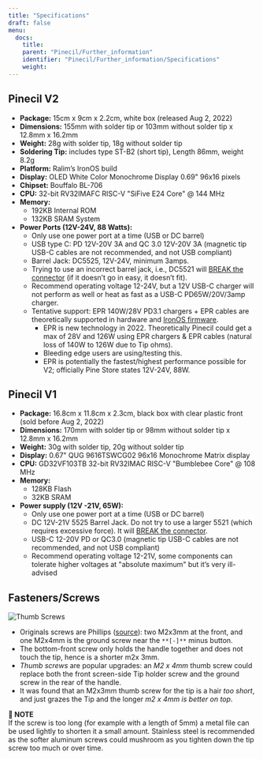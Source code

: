 ```yaml
---
title: "Specifications"
draft: false
menu:
  docs:
    title:
    parent: "Pinecil/Further_information"
    identifier: "Pinecil/Further_information/Specifications"
    weight: 
---
```


## Pinecil V2

* **Package:** 15cm x 9cm x 2.2cm, white box (released Aug 2, 2022)
* **Dimensions:** 155mm with solder tip or 103mm without solder tip x 12.8mm x 16.2mm
* **Weight:** 28g with solder tip, 18g without solder tip
* **Soldering Tip:** includes type ST-B2 (short tip), Length 86mm, weight 8.2g
* **Platform:** Ralim’s IronOS build
* **Display:** OLED White Color Monochrome Display 0.69" 96x16 pixels
* **Chipset:** Bouffalo BL-706
* **CPU:** 32-bit RV32IMAFC RISC-V "SiFive E24 Core" @ 144 MHz
* **Memory:**
  * 192KB Internal ROM
  * 132KB SRAM System
* **Power Ports (12V-24V, 88 Watts):**
  * Only use one power port at a time (USB or DC barrel)
  * USB type C: PD 12V-20V 3A and QC 3.0 12V-20V 3A (magnetic tip USB-C cables are not recommended, and not USB compliant)
  * Barrel Jack: DC5525, 12V-24V, minimum 3amps.
  * Trying to use an incorrect barrel jack, i.e., DC5521 will [BREAK the connector](https://forum.pine64.org/showthread.php?tid=13237) (if it doesn’t go in easy, it doesn’t fit).
  * Recommend operating voltage 12-24V, but a 12V USB-C charger will not perform as well or heat as fast as a USB-C PD65W/20V/3amp charger.
  * Tentative support: EPR 140W/28V PD3.1 chargers + EPR cables are theoretically supported in hardware and [IronOS firmware](https://ralim.github.io/IronOS/).
    * EPR is new technology in 2022. Theoretically Pinecil could get a max of 28V and 126W using EPR chargers & EPR cables (natural loss of 140W to 126W due to Tip ohms).
    * Bleeding edge users are using/testing this.
    * EPR is potentially the fastest/highest performance possible for V2; officially Pine Store states 12V-24V, 88W.

## Pinecil V1

* **Package:** 16.8cm x 11.8cm x 2.3cm, black box with clear plastic front (sold before Aug 2, 2022)
* **Dimensions:** 170mm with solder tip or 98mm without solder tip x 12.8mm x 16.2mm
* **Weight:** 30g with solder tip, 20g without solder tip
* **Display:** 0.67" QUG 9616TSWCG02 96x16 Monochrome Matrix display
* **CPU:** GD32VF103TB 32-bit RV32IMAC RISC-V "Bumblebee Core" @ 108 MHz
* **Memory:**
  * 128KB Flash
  * 32KB SRAM
* **Power supply (12V -21V, 65W):**
  * Only use one power port at a time (USB or DC barrel)
  * DC 12V-21V 5525 Barrel Jack. Do not try to use a larger 5521 (which requires excessive force). It will [BREAK the connector](https://forum.pine64.org/showthread.php?tid=13237).
  * USB-C 12-20V PD or QC3.0 (magnetic tip USB-C cables are not recommended, and not USB compliant)
  * Recommend operating voltage 12-21V, some components can tolerate higher voltages at "absolute maximum" but it’s very ill-advised

## Fasteners/Screws

![Thumb Screws](/documentation/images/Pinecil-Thumb-Screws-02.png)

* Originals screws are Phillips ([source](https://www.reddit.com/r/PINE64official/comments/tatf5l/comment/ig4r92v/?context=3)): two M2x3mm at the front, and one M2x4mm is the ground screw near the `**[-]**` minus button.
* The bottom-front screw only holds the handle together and does not touch the tip, hence is a shorter m2x 3mm.
* _Thumb screws_ are popular upgrades: an _M2 x 4mm_ thumb screw could replace both the front screen-side Tip holder screw and the ground screw in the rear of the handle.
* It was found that an M2x3mm thumb screw for the tip is a hair _too short_, and just grazes the Tip and the longer _m2 x 4mm is better on top_.

**📌 NOTE**\
If the screw is too long (for example with a length of 5mm) a metal file can be used lightly to shorten it a small amount. Stainless steel is recommended as the softer aluminum screws could mushroom as you tighten down the tip screw too much or over time.
